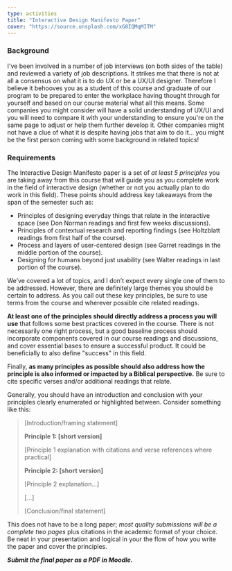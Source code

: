 ```yaml
---
type: activities
title: "Interactive Design Manifesto Paper"
cover: "https://source.unsplash.com/xG8IQMqMITM"
---
```


### Background

I've been involved in a number of job interviews (on both sides of the table) and reviewed a variety of job descriptions. It strikes me that there is not at all a consensus on what it is to do UX or be a UX/UI designer. Therefore I believe it behooves you as a student of this course and graduate of our program to be prepared to enter the workplace having thought through for yourself and based on our course material what all this means. Some companies you might consider will have a solid understanding of UX/UI and you will need to compare it with your understanding to ensure you're on the same page to adjust or help them further develop it. Other companies might not have a clue of what it is despite having jobs that aim to do it... you might be the first person coming with some background in related topics!

### Requirements

The Interactive Design Manifesto paper is a set of *at least 5 principles* you are taking away from this course that will guide you as you complete work in the field of interactive design (whether or not you actually plan to do work in this field). These points should address key takeaways from the span of the semester such as:

- Principles of designing everyday things that relate in the interactive space (see Don Norman readings and first few weeks discussions).
- Principles of contextual research and reporting findings (see Holtzblatt readings from first half of the course).
- Process and layers of user-centered design (see Garret readings in the middle portion of the course).
- Designing for humans beyond just usability (see Walter readings in last portion of the course).

We’ve covered a lot of topics, and I don’t expect every single one of them to be addressed. However, there are definitely large themes you should be certain to address. As you call out these key principles, be sure to use terms from the course and wherever possible cite related readings.

**At least one of the principles should directly address a process you will use** that follows some best practices covered in the course. There is not necessarily one right process, but a good baseline process should incorporate components covered in our course readings and discussions, and cover essential bases to ensure a successful product. It could be beneficially to also define "success" in this field.

Finally, **as many principles as possible should also address how the principle is also informed or impacted by a Biblical perspective.** Be sure to cite specific verses and/or additional readings that relate.

Generally, you should have an introduction and conclusion with your principles clearly enumerated or highlighted between. Consider something like this:

> [Introduction/framing statement]
>
> **Principle 1: [short version]**
>
> [Principle 1 explanation with citations and verse references where practical]
>
> **Principle 2: [short version]**
>
> [Principle 2 explanation...]
>
> [...]
>
> [Conclusion/final statement]

This does not have to be a long paper; *most quality submissions will be a complete two pages* plus citations in the academic format of your choice. Be neat in your presentation and logical in your the flow of how you write the paper and cover the principles.

***Submit the final paper as a PDF in Moodle.***
